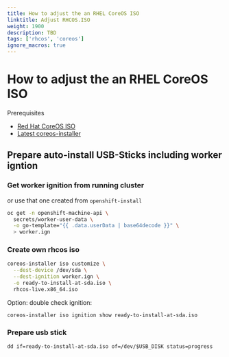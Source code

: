 ```yaml
---
title: How to adjust the an RHEL CoreOS ISO
linktitle: Adjust RHCOS.ISO
weight: 1900
description: TBD
tags: ['rhcos', 'coreos']
ignore_macros: true
---
```


# How to adjust the an RHEL CoreOS ISO

Prerequisites

* [Red Hat CoreOS ISO](https://mirror.openshift.com/pub/openshift-v4/dependencies/rhcos/)
* [Latest coreos-installer](https://mirror.openshift.com/pub/openshift-v4/x86_64/clients/coreos-installer/latest/)

## Prepare auto-install USB-Sticks including worker igntion

### Get worker ignition from running cluster

or use that one created from `openshift-install`

```bash
oc get -n openshift-machine-api \
  secrets/worker-user-data \
  -o go-template="{{ .data.userData | base64decode }}" \
  > worker.ign
```

### Create own rhcos iso

```bash
coreos-installer iso customize \
  --dest-device /dev/sda \
  --dest-ignition worker.ign \
  -o ready-to-install-at-sda.iso \
  rhcos-live.x86_64.iso
```

Option: double check ignition:

```
coreos-installer iso ignition show ready-to-install-at-sda.iso
```

### Prepare usb stick

```
dd if=ready-to-install-at-sda.iso of=/dev/$USB_DISK status=progress
```
